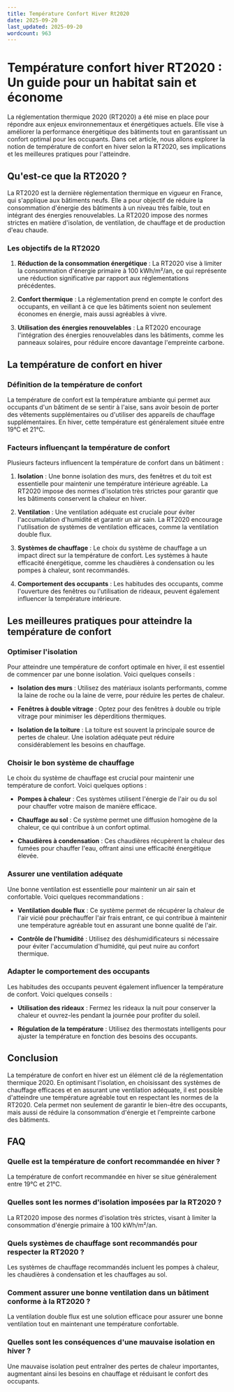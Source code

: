 ```yaml
---
title: Température Confort Hiver Rt2020
date: 2025-09-20
last_updated: 2025-09-20
wordcount: 963
---
```


# Température confort hiver RT2020 : Un guide pour un habitat sain et économe

La réglementation thermique 2020 (RT2020) a été mise en place pour répondre aux enjeux environnementaux et énergétiques actuels. Elle vise à améliorer la performance énergétique des bâtiments tout en garantissant un confort optimal pour les occupants. Dans cet article, nous allons explorer la notion de température de confort en hiver selon la RT2020, ses implications et les meilleures pratiques pour l'atteindre.

## Qu'est-ce que la RT2020 ?

La RT2020 est la dernière réglementation thermique en vigueur en France, qui s'applique aux bâtiments neufs. Elle a pour objectif de réduire la consommation d'énergie des bâtiments à un niveau très faible, tout en intégrant des énergies renouvelables. La RT2020 impose des normes strictes en matière d'isolation, de ventilation, de chauffage et de production d'eau chaude.

### Les objectifs de la RT2020

1. **Réduction de la consommation énergétique** : La RT2020 vise à limiter la consommation d'énergie primaire à 100 kWh/m²/an, ce qui représente une réduction significative par rapport aux réglementations précédentes.
   
2. **Confort thermique** : La réglementation prend en compte le confort des occupants, en veillant à ce que les bâtiments soient non seulement économes en énergie, mais aussi agréables à vivre.

3. **Utilisation des énergies renouvelables** : La RT2020 encourage l'intégration des énergies renouvelables dans les bâtiments, comme les panneaux solaires, pour réduire encore davantage l'empreinte carbone.

## La température de confort en hiver

### Définition de la température de confort

La température de confort est la température ambiante qui permet aux occupants d'un bâtiment de se sentir à l'aise, sans avoir besoin de porter des vêtements supplémentaires ou d'utiliser des appareils de chauffage supplémentaires. En hiver, cette température est généralement située entre 19°C et 21°C.

### Facteurs influençant la température de confort

Plusieurs facteurs influencent la température de confort dans un bâtiment :

1. **Isolation** : Une bonne isolation des murs, des fenêtres et du toit est essentielle pour maintenir une température intérieure agréable. La RT2020 impose des normes d'isolation très strictes pour garantir que les bâtiments conservent la chaleur en hiver.

2. **Ventilation** : Une ventilation adéquate est cruciale pour éviter l'accumulation d'humidité et garantir un air sain. La RT2020 encourage l'utilisation de systèmes de ventilation efficaces, comme la ventilation double flux.

3. **Systèmes de chauffage** : Le choix du système de chauffage a un impact direct sur la température de confort. Les systèmes à haute efficacité énergétique, comme les chaudières à condensation ou les pompes à chaleur, sont recommandés.

4. **Comportement des occupants** : Les habitudes des occupants, comme l'ouverture des fenêtres ou l'utilisation de rideaux, peuvent également influencer la température intérieure.

## Les meilleures pratiques pour atteindre la température de confort

### Optimiser l'isolation

Pour atteindre une température de confort optimale en hiver, il est essentiel de commencer par une bonne isolation. Voici quelques conseils :

- **Isolation des murs** : Utilisez des matériaux isolants performants, comme la laine de roche ou la laine de verre, pour réduire les pertes de chaleur.

- **Fenêtres à double vitrage** : Optez pour des fenêtres à double ou triple vitrage pour minimiser les déperditions thermiques.

- **Isolation de la toiture** : La toiture est souvent la principale source de pertes de chaleur. Une isolation adéquate peut réduire considérablement les besoins en chauffage.

### Choisir le bon système de chauffage

Le choix du système de chauffage est crucial pour maintenir une température de confort. Voici quelques options :

- **Pompes à chaleur** : Ces systèmes utilisent l'énergie de l'air ou du sol pour chauffer votre maison de manière efficace.

- **Chauffage au sol** : Ce système permet une diffusion homogène de la chaleur, ce qui contribue à un confort optimal.

- **Chaudières à condensation** : Ces chaudières récupèrent la chaleur des fumées pour chauffer l'eau, offrant ainsi une efficacité énergétique élevée.

### Assurer une ventilation adéquate

Une bonne ventilation est essentielle pour maintenir un air sain et confortable. Voici quelques recommandations :

- **Ventilation double flux** : Ce système permet de récupérer la chaleur de l'air vicié pour préchauffer l'air frais entrant, ce qui contribue à maintenir une température agréable tout en assurant une bonne qualité de l'air.

- **Contrôle de l'humidité** : Utilisez des déshumidificateurs si nécessaire pour éviter l'accumulation d'humidité, qui peut nuire au confort thermique.

### Adapter le comportement des occupants

Les habitudes des occupants peuvent également influencer la température de confort. Voici quelques conseils :

- **Utilisation des rideaux** : Fermez les rideaux la nuit pour conserver la chaleur et ouvrez-les pendant la journée pour profiter du soleil.

- **Régulation de la température** : Utilisez des thermostats intelligents pour ajuster la température en fonction des besoins des occupants.

## Conclusion

La température de confort en hiver est un élément clé de la réglementation thermique 2020. En optimisant l'isolation, en choisissant des systèmes de chauffage efficaces et en assurant une ventilation adéquate, il est possible d'atteindre une température agréable tout en respectant les normes de la RT2020. Cela permet non seulement de garantir le bien-être des occupants, mais aussi de réduire la consommation d'énergie et l'empreinte carbone des bâtiments.

## FAQ

### Quelle est la température de confort recommandée en hiver ?

La température de confort recommandée en hiver se situe généralement entre 19°C et 21°C.

### Quelles sont les normes d'isolation imposées par la RT2020 ?

La RT2020 impose des normes d'isolation très strictes, visant à limiter la consommation d'énergie primaire à 100 kWh/m²/an.

### Quels systèmes de chauffage sont recommandés pour respecter la RT2020 ?

Les systèmes de chauffage recommandés incluent les pompes à chaleur, les chaudières à condensation et les chauffages au sol.

### Comment assurer une bonne ventilation dans un bâtiment conforme à la RT2020 ?

La ventilation double flux est une solution efficace pour assurer une bonne ventilation tout en maintenant une température confortable.

### Quelles sont les conséquences d'une mauvaise isolation en hiver ?

Une mauvaise isolation peut entraîner des pertes de chaleur importantes, augmentant ainsi les besoins en chauffage et réduisant le confort des occupants.